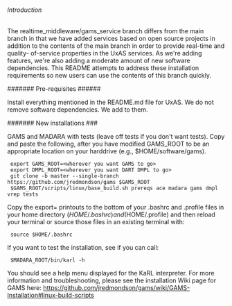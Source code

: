 ###### Introduction #########

The realtime_middleware/gams_service branch differs from the main branch
in that we have added services based on open source projects in addition
to the contents of the main branch in order to provide real-time and quality-
of-service properties in the UxAS services. As we're adding features, we're
also adding a moderate amount of new software dependencies. This README
attempts to address these installation requirements so new users can use
the contents of this branch quickly.

####### Pre-requisites ######

Install everything mentioned in the README.md file for UxAS. We do not
remove software dependencies. We add to them.

####### New installations ###

   GAMS and MADARA with tests (leave off tests if you don't want tests). Copy
   and paste the following, after you have modified GAMS_ROOT to be an
   appropriate location on your harddrive (e.g., $HOME/software/gams).

     export GAMS_ROOT=<wherever you want GAMS to go>
     export DMPL_ROOT=<wherever you want DART DMPL to go>
     git clone -b master --single-branch https://github.com/jredmondson/gams $GAMS_ROOT
     $GAMS_ROOT/scripts/linux/base_build.sh prereqs ace madara gams dmpl vrep tests

   Copy the export= printouts to the bottom of your .bashrc and .profile files
   in your home directory ($HOME/.bashrc) and ($HOME/.profile) and then reload
   your terminal or source those files in an existing terminal with:

     source $HOME/.bashrc

   If you want to test the installation, see if you can call:

     $MADARA_ROOT/bin/karl -h

   You should see a help menu displayed for the KaRL interpreter. For more
   information and troubleshooting, please see the installation Wiki page
   for GAMS here: https://github.com/jredmondson/gams/wiki/GAMS-Installation#linux-build-scripts



